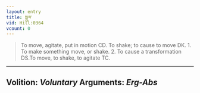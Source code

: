 ```yaml
---
layout: entry
title: སྒུལ་
vid: Hill:0364
vcount: 0
---
```

> To move, agitate, put in motion CD\. To shake; to cause to move DK\. 1\. To make something move, or shake\. 2\. To cause a transformation DS\.To move, to shake, to agitate TC\.

---
Volition: _Voluntary_
Arguments: _Erg-Abs_
---

